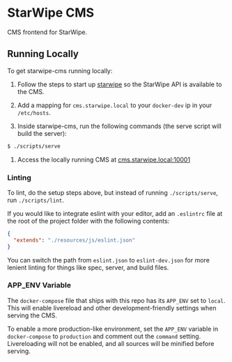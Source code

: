 # StarWipe CMS
CMS frontend for StarWipe.

## Running Locally
To get starwipe-cms running locally:

1. Follow the steps to start up [starwipe](https://github.com/theonion/starwipe)
so the StarWipe API is available to the CMS.

1. Add a mapping for ```cms.starwipe.local``` to your ```docker-dev``` ip in
your ```/etc/hosts```.

1. Inside starwipe-cms, run the following commands (the serve script will build the server):
  ```bash
  $ ./scripts/serve
  ```

1. Access the locally running CMS at [cms.starwipe.local:10001](http://cms.starwipe.local:9000)

### Linting
To lint, do the setup steps above, but instead of running ```./scripts/serve```,
run ```./scripts/lint```.

If you would like to integrate eslint with your editor, add an ```.eslintrc```
file at the root of the project folder with the following contents:
```json
{
  "extends": "./resources/js/eslint.json"
}
```
You can switch the path from ```eslint.json``` to ```eslint-dev.json``` for more
lenient linting for things like spec, server, and build files.

### APP_ENV Variable
The ```docker-compose``` file that ships with this repo has its ```APP_ENV```
set to ```local```. This will enable livereload and other development-friendly
settings when serving the CMS.

To enable a more production-like environment, set the ```APP_ENV``` variable
in ```docker-compose``` to ```production``` and comment out the ```command```
setting. Livereloading will not be enabled, and all sources will be minified
before serving.
